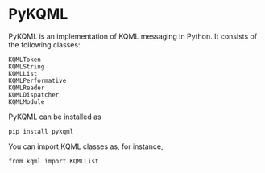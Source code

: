 PyKQML
======

PyKQML is an implementation of KQML messaging in Python. It consists of the following classes:

    KQMLToken
    KQMLString
    KQMLList
    KQMLPerformative
    KQMLReader
    KQMLDispatcher
    KQMLModule

PyKQML can be installed as

    pip install pykqml

You can import KQML classes as, for instance,

    from kqml import KQMLList
